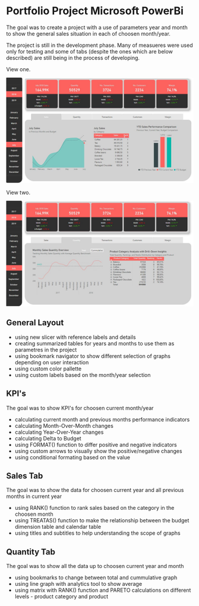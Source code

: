 # Portfolio Project Microsoft PowerBi  

The goal was to create a project with a use of parameters year and month to show the general sales situation in each of choosen month/year.

The project is still in the development phase. Many of measueres were used only for testing and some of tabs (despite the ones which are below described) are still being in the process of developing.

View one.

![alt text](https://github.com/pawelkulakowski/powerbi_portfolio_project_two/blob/master/project_01.JPG?raw=true)

View two.

![alt text](https://github.com/pawelkulakowski/powerbi_portfolio_project_two/blob/master/project_02.JPG?raw=true)




## General Layout
- using new slicer with reference labels and details
- creating summarized tables for years and months to use them as parametres in the project
- using bookmark navigator to show different selection of graphs depending on user interaction
- using custom color pallette
- using custom labels based on the month/year selection

## KPI's
The goal was to show KPI's for choosen current month/year
- calculating current month and previous months performance indicators
- calculating Month-Over-Month changes
- calculating Year-Over-Year changes
- calculating Delta to Budget 
- using FORMAT() function to differ positive and negative indicators
- using custom arrows to visually show the positive/negative changes
- using conditional formating based on the value


## Sales Tab
The goal was to show the data for choosen current year and all previous months in current year
- using RANK() function to rank sales based on the category in the choosen month
- using TREATAS() function to make the relationship between the budget dimension table and calendar table
- using titles and subtitles to help understanding the scope of graphs

## Quantity Tab
The goal was to show all the data up to choosen current year and month
- using bookmarks to change between total and cummulative graph
- using line graph with analytics tool to show average 
- using matrix with RANK() function and PARETO calculations on different levels - product category and product